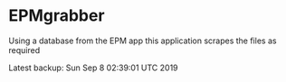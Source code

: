 # EPMgrabber
Using a database from the EPM app this application scrapes the files as required


Latest backup: Sun Sep 8 02:39:01 UTC 2019
